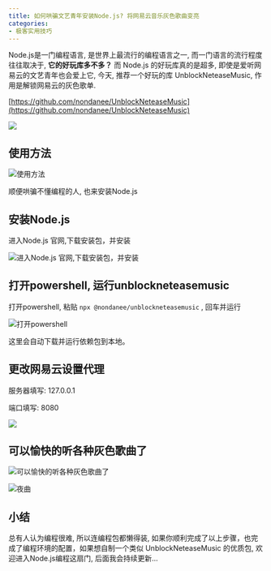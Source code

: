 ```yaml
---
title: 如何哄骗文艺青年安装Node.js? 将网易云音乐灰色歌曲变亮
categories:
- 极客实用技巧
---
```






Node.js是一门编程语言, 是世界上最流行的编程语言之一, 而一门语言的流行程度往往取决于, **它的好玩库多不多？** 而 Node.js 的好玩库真的是超多, 即使是爱听网易云的文艺青年也会爱上它, 今天, 推荐一个好玩的库 UnblockNeteaseMusic, 作用是解锁网易云的灰色歌单.

[https://github.com/nondanee/UnblockNeteaseMusic](https://github.com/nondanee/UnblockNeteaseMusic)



![](https://cdn.fangyuanxiaozhan.com/assets/1625566331172bXw8fchs.png)

## 使用方法

![使用方法](https://cdn.fangyuanxiaozhan.com/assets/1625566337492NzE0YWA1.gif)


顺便哄骗不懂编程的人, 也来安装Node.js


## 安装Node.js

进入Node.js 官网,下载安装包，并安装

![进入Node.js 官网,下载安装包，并安装](https://cdn.fangyuanxiaozhan.com/assets/1625566331847MdrGp6nA.png)


## 打开powershell, 运行unblockneteasemusic

打开powershell, 粘贴 `npx @nondanee/unblockneteasemusic` , 回车并运行

![打开powershell](https://cdn.fangyuanxiaozhan.com/assets/16255663338748Y5khyRp.png)

这里会自动下载并运行依赖包到本地。


## 更改网易云设置代理

服务器填写: 127.0.0.1

端口填写: 8080

![](https://cdn.fangyuanxiaozhan.com/assets/16255663339475Cdss3Hk.png)


## 可以愉快的听各种灰色歌曲了


![可以愉快的听各种灰色歌曲了](https://cdn.fangyuanxiaozhan.com/assets/16255663342582f8r1RN0.png)

![夜曲](https://cdn.fangyuanxiaozhan.com/assets/16255663354866tp6dhar.png)


## 小结


总有人认为编程很难, 所以连编程包都懒得装, 如果你顺利完成了以上步骤，也完成了编程环境的配置，如果想自制一个类似 UnblockNeteaseMusic  的优质包, 欢迎进入Node.js编程这扇门, 后面我会持续更新...





